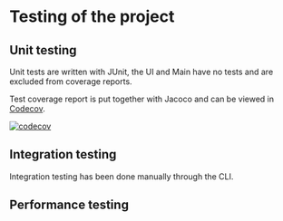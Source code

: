 # Testing of the project

## Unit testing

Unit tests are written with JUnit, the UI and Main have no tests and are excluded from coverage reports. 

Test coverage report is put together with Jacoco and can be viewed in [Codecov](https://codecov.io/gh/riiraty/belligerent-bludger). 

[![codecov](https://codecov.io/gh/riiraty/belligerent-bludger/branch/master/graph/badge.svg)](https://codecov.io/gh/riiraty/belligerent-bludger)

## Integration testing

Integration testing has been done manually through the CLI. 

## Performance testing
